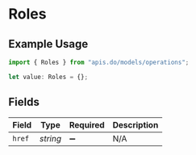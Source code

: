# Roles

## Example Usage

```typescript
import { Roles } from "apis.do/models/operations";

let value: Roles = {};
```

## Fields

| Field              | Type               | Required           | Description        |
| ------------------ | ------------------ | ------------------ | ------------------ |
| `href`             | *string*           | :heavy_minus_sign: | N/A                |
